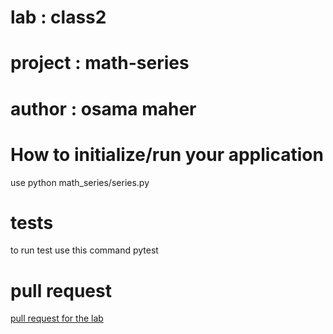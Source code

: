 # lab : class2
# project : math-series
# author : osama maher
# How to initialize/run your application
use python math_series/series.py

# tests 
to run test use this command pytest
# pull request
[pull request for the lab](https://github.com/osamadado123/math-series/pull/1)
